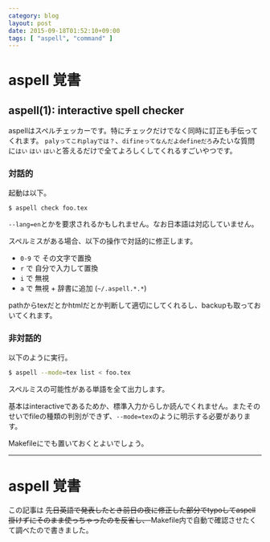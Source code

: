```yaml
---
category: blog
layout: post
date: 2015-09-18T01:52:10+09:00
tags: [ "aspell", "command" ]
---
```


# aspell 覚書

## aspell(1): interactive spell checker

aspellはスペルチェッカーです。特にチェックだけでなく同時に訂正も手伝ってくれます。
`palyってこれplayでは？`、`difineってなんだよdefineだろ`みたいな質問に`はい` `はい` `はい`と答えるだけで全てよろしくしてくれるすごいやつです。

<!-- more -->

### 対話的

起動は以下。

``` sh
$ aspell check foo.tex
```

`--lang=en`とかを要求されるかもしれません。なお日本語は対応していません。


スペルミスがある場合、以下の操作で対話的に修正します。

-   `0-9` で その文字で置換
-   `r` で 自分で入力して置換
-   `i` で 無視
-   `a` で 無視 + 辞書に追加 (`~/.aspell.*.*`)

pathからtexだとかhtmlだとか判断して適切にしてくれるし、backupも取っておいてくれます。

### 非対話的

以下のように実行。

``` sh
$ aspell --mode=tex list < foo.tex
```

スペルミスの可能性がある単語を全て出力します。

基本はinteractiveであるためか、標準入力からしか読んでくれません。またそのせいでfileの種類の判別ができず、`--mode=tex`のように明示する必要があります。

Makefileにでも置いておくとよいでしょう。

---

# aspell 覚書

この記事は <del> 先日英語で発表したとき前日の夜に修正した部分でtypoしてaspell掛けずにそのまま使っちゃったのを反省し、 </del> Makefile内で自動で確認させたくて調べたので書きました。
